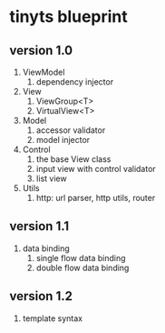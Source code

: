 # tinyts blueprint

## version 1.0
1. ViewModel
    1. dependency injector
1. View
    1. ViewGroup&lt;T&gt;
    1. VirtualView&lt;T&gt;
1. Model
    1. accessor validator
    1. model injector
1. Control
    1. the base View class
    1. input view with control validator
    1. list view
1. Utils
    1. http: url parser, http utils, router

## version 1.1
1. data binding
    1. single flow data binding
    1. double flow data binding

## version 1.2
1. template syntax